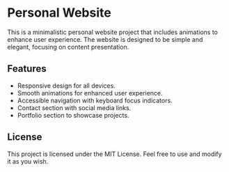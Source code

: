 # Personal Website

This is a minimalistic personal website project that includes animations to enhance user experience. The website is designed to be simple and elegant, focusing on content presentation.

## Features

- Responsive design for all devices.
- Smooth animations for enhanced user experience.
- Accessible navigation with keyboard focus indicators.
- Contact section with social media links.
- Portfolio section to showcase projects.

## License

This project is licensed under the MIT License. Feel free to use and modify it as you wish.